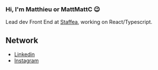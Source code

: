 ### Hi, I'm Matthieu or MattMattC 😉

Lead dev Front End at [Staffea](https://www.linkedin.com/company/66632992), working on React/Typescript.

## Network 

- [Linkedin](https://www.linkedin.com/in/matthieu-coulon-5379746b/)
- [Instagram](https://www.instagram.com/mattmattc7/)
